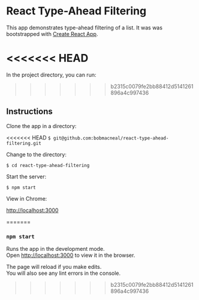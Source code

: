 # React Type-Ahead Filtering

This app demonstrates type-ahead filtering of a list. It was was bootstrapped with [Create React App](https://github.com/facebookincubator/create-react-app).

<<<<<<< HEAD
=======
In the project directory, you can run:

>>>>>>> b2315c0079fe2bb88412d5141261896a4c997436
## Instructions

Clone the app in a directory:

<<<<<<< HEAD
`$ git@github.com:bobmacneal/react-type-ahead-filtering.git`

Change to the directory:

`$ cd react-type-ahead-filtering`

Start the server:

`$ npm start`

View in Chrome:

[http://localhost:3000](http://localhost:3000)


=======


### `npm start`

Runs the app in the development mode.<br>
Open [http://localhost:3000](http://localhost:3000) to view it in the browser.

The page will reload if you make edits.<br>
You will also see any lint errors in the console.
>>>>>>> b2315c0079fe2bb88412d5141261896a4c997436

